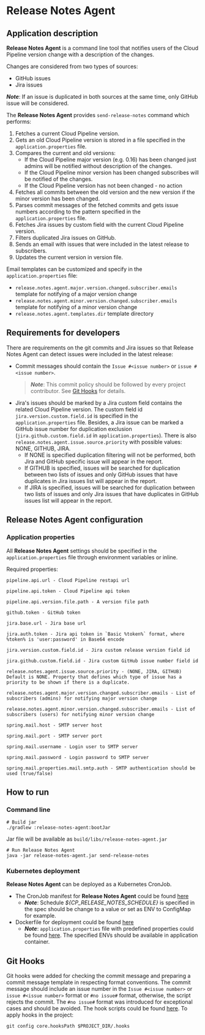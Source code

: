 # Release Notes Agent

## Application description
**Release Notes Agent** is a command line tool that notifies users of the Cloud Pipeline version change with a description of the changes.

Changes are considered from two types of sources:
- GitHub issues
- Jira issues

**_Note_**: If an issue is duplicated in both sources at the same time, only GitHub issue will be considered.

The **Release Notes Agent** provides `send-release-notes` command which performs:
1. Fetches a current Cloud Pipeline version.
2. Gets an old Cloud Pipeline version is stored in a file specified in the `application.properties` file. 
3. Compares the current and old versions:
   - If the Cloud Pipeline major version (e.g. 0.16) has been changed just admins will be notified without description of the changes.
   - If the Cloud Pipeline minor version has been changed subscribes will be notified of the changes.
   - If the Cloud Pipeline version has not been changed - no action
4. Fetches all commits between the old version and the new version if the minor version has been changed.
5. Parses commit messages of the fetched commits and gets issue numbers according to the pattern specified in the `application.properties` file.
6. Fetches Jira issues by custom field with the current Cloud Pipeline version.
7. Filters duplicated Jira issues on GitHub.
8. Sends an email with issues that were included in the latest release to subscribers.
9. Updates the current version in version file.

Email templates can be customized and specify in the `application.properties` file:
- `release.notes.agent.major.version.changed.subscriber.emails` template for notifying of a major version change 
- `release.notes.agent.minor.version.changed.subscriber.emails` template for notifying of a minor version change 
- `release.notes.agent.templates.dir` template directory

## Requirements for developers

There are requirements on the git commits and Jira issues so that Release Notes Agent can detect
issues were included in the latest release:

- Commit messages should contain the `Issue #<issue number>` or `issue #<issue number>`.
  > **_Note_**: This commit policy should be followed by every project contributor.
  See [Git Hooks](#git-hooks) for details.
- Jira's issues should be marked by a Jira custom field contains the related Cloud Pipeline version.
  The custom field id `jira.version.custom.field.id` is specified in the `application.properties` file.
  Besides, a Jira issue can be marked a GitHub issue number for duplication exclusion (`jira.github.custom.field.id` in `application.properties`).
  There is also `release.notes.agent.issue.source.priority` with possible values: NONE, GITHUB, JIRA. 
  - If NONE is specified duplication filtering will not be performed, both Jira and GitHub specific issue will appear in the report.
  - If GITHUB is specified, issues will be searched for duplication between two lists of issues and only GitHub issues that have duplicates in Jira issues list will appear in the report.
  - If JIRA is specified, issues will be searched for duplication between two lists of issues and only Jira issues that have duplicates in GitHub issues list will appear in the report.

## Release Notes Agent configuration

### Application properties

All **Release Notes Agent** settings should be specified in the `application.properties` file through environment variables or inline.

Required properties:
```
pipeline.api.url - Cloud Pipeline restapi url
```
```
pipeline.api.token - Cloud Pipeline api token
```
```
pipeline.api.version.file.path - A version file path
```
```
github.token - GitHub token
```
```
jira.base.url - Jira base url
```
```
jira.auth.token - Jira api token in `Basic %token%` format, where %token% is 'user:password' in Base64 encode 
```
```
jira.version.custom.field.id - Jira custom release version field id
```
```
jira.github.custom.field.id - Jira custom GitHub issue number field id
```
```
release.notes.agent.issue.source.priority - (NONE, JIRA, GITHUB) Default is NONE. Property that defines which type of issue has a priority to be shown if there is a duplicate.
```
```
release.notes.agent.major.version.changed.subscriber.emails - List of subscribers (admins) for notifying major version change
```
```
release.notes.agent.minor.version.changed.subscriber.emails - List of subscribers (users) for notifying minor version change
```
```
spring.mail.host - SMTP server host
```
```
spring.mail.port - SMTP server port
```
```
spring.mail.username - Login user to SMTP server
```
```
spring.mail.password - Login password to SMTP server
```
```
spring.mail.properties.mail.smtp.auth - SMTP authentication should be used (true/false)
```

## How to run

### Command line

~~~
# Build jar
./gradlew :release-notes-agent:bootJar
~~~

Jar file will be available as `build/libs/release-notes-agent.jar`
~~~ 
# Run Release Notes Agent
java -jar release-notes-agent.jar send-release-notes
~~~ 

### Kubernetes deployment

**Release Notes Agent** can be deployed as a Kubernetes CronJob.
- The CronJob manifest for **Release Notes Agent** could be found [here](deploy/contents/k8s/cp-release-notes/cp-release-notes-dpl.yaml)
  - **_Note_**: Schedule _${CP_RELEASE_NOTES_SCHEDULE}_ is specified in the spec should be change to a value or set as ENV to ConfigMap for example.
- Dockerfile for deployment could be found [here](deploy/docker/cp-release-notes/Dockerfile) 
  - **_Note_**: `application.properties` file with predefined properties could be found [here](deploy/docker/cp-release-notes/config/application.properties).
    The specified ENVs should be available in application container.
  
## Git Hooks

Git hooks were added for checking the commit message and preparing a commit message template in respecting format conventions.
The commit message should include an issue number in the `Issue #<issue number>` or `issue #<issue number>` format or `#no issue#` format, 
otherwise, the script rejects the commit. 
The `#no issue#` format was introduced for exceptional cases and should be avoided.
The hook scripts could be found [here](.hooks).
To apply hooks in the project:

~~~
git config core.hooksPath $PROJECT_DIR/.hooks
~~~
